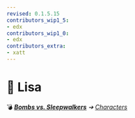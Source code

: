 ```yaml
---
revised: 0.1.5.15
contributors_wip1_5:
- edx
contributors_wip1_0:
- edx
contributors_extra:
- xatt
---
```


# 📄 Lisa

💣 ***[Bombs vs. Sleepwalkers][home]** ➔ [Characters][characters]*

[home]: /README.md
[characters]: /characters/readme.md
